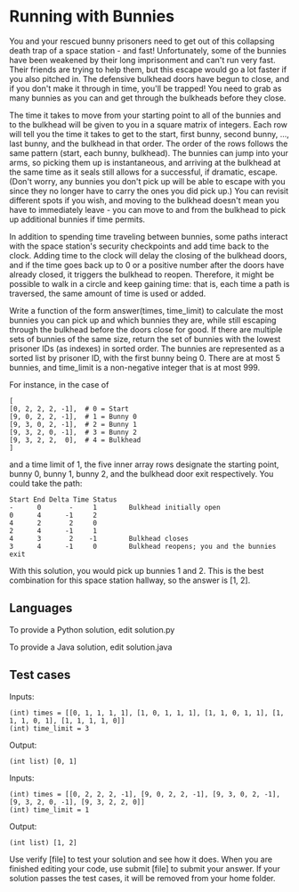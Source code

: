 # Running with Bunnies
You and your rescued bunny prisoners need to get out of this collapsing death trap of a space station - and fast! Unfortunately, some of the bunnies have been weakened by their long imprisonment and can't run very fast. Their friends are trying to help them, but this escape would go a lot faster if you also pitched in. The defensive bulkhead doors have begun to close, and if you don't make it through in time, you'll be trapped! You need to grab as many bunnies as you can and get through the bulkheads before they close.

The time it takes to move from your starting point to all of the bunnies and to the bulkhead will be given to you in a square matrix of integers. Each row will tell you the time it takes to get to the start, first bunny, second bunny, ..., last bunny, and the bulkhead in that order. The order of the rows follows the same pattern (start, each bunny, bulkhead). The bunnies can jump into your arms, so picking them up is instantaneous, and arriving at the bulkhead at the same time as it seals still allows for a successful, if dramatic, escape. (Don't worry, any bunnies you don't pick up will be able to escape with you since they no longer have to carry the ones you did pick up.) You can revisit different spots if you wish, and moving to the bulkhead doesn't mean you have to immediately leave - you can move to and from the bulkhead to pick up additional bunnies if time permits.

In addition to spending time traveling between bunnies, some paths interact with the space station's security checkpoints and add time back to the clock. Adding time to the clock will delay the closing of the bulkhead doors, and if the time goes back up to 0 or a positive number after the doors have already closed, it triggers the bulkhead to reopen. Therefore, it might be possible to walk in a circle and keep gaining time: that is, each time a path is traversed, the same amount of time is used or added.

Write a function of the form answer(times, time_limit) to calculate the most bunnies you can pick up and which bunnies they are, while still escaping through the bulkhead before the doors close for good. If there are multiple sets of bunnies of the same size, return the set of bunnies with the lowest prisoner IDs (as indexes) in sorted order. The bunnies are represented as a sorted list by prisoner ID, with the first bunny being 0. There are at most 5 bunnies, and time_limit is a non-negative integer that is at most 999.

For instance, in the case of

    [
    [0, 2, 2, 2, -1],  # 0 = Start
    [9, 0, 2, 2, -1],  # 1 = Bunny 0
    [9, 3, 0, 2, -1],  # 2 = Bunny 1
    [9, 3, 2, 0, -1],  # 3 = Bunny 2
    [9, 3, 2, 2,  0],  # 4 = Bulkhead
    ]
and a time limit of 1, the five inner array rows designate the starting point, bunny 0, bunny 1, bunny 2, and the bulkhead door exit respectively. You could take the path:

    Start End Delta Time Status
    -      0       -     1        Bulkhead initially open
    0      4      -1     2
    4      2       2     0
    2      4      -1     1
    4      3       2    -1        Bulkhead closes
    3      4      -1     0        Bulkhead reopens; you and the bunnies exit
With this solution, you would pick up bunnies 1 and 2. This is the best combination for this space station hallway, so the answer is [1, 2].


## Languages
To provide a Python solution, edit solution.py

To provide a Java solution, edit solution.java



## Test cases
Inputs:

    (int) times = [[0, 1, 1, 1, 1], [1, 0, 1, 1, 1], [1, 1, 0, 1, 1], [1, 1, 1, 0, 1], [1, 1, 1, 1, 0]]
    (int) time_limit = 3

Output:

    (int list) [0, 1]



Inputs:

    (int) times = [[0, 2, 2, 2, -1], [9, 0, 2, 2, -1], [9, 3, 0, 2, -1], [9, 3, 2, 0, -1], [9, 3, 2, 2, 0]]
    (int) time_limit = 1

Output:

    (int list) [1, 2]



Use verify [file] to test your solution and see how it does. When you are finished editing your code, use submit [file] to submit your answer. If your solution passes the test cases, it will be removed from your home folder.
